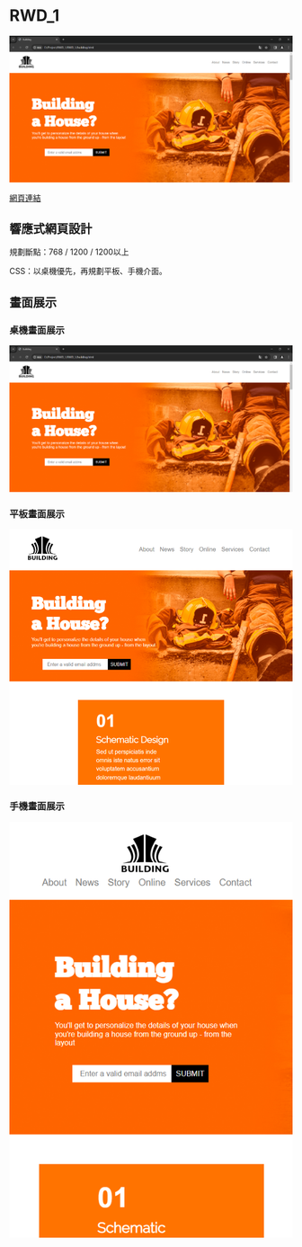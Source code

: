 # RWD_1

![圖1](./images/readme_image/img1.png)

[網頁連結]()

## 響應式網頁設計

規劃斷點：768 / 1200 / 1200以上

CSS：以桌機優先，再規劃平板、手機介面。

## 畫面展示

### 桌機畫面展示

![圖1](./images/readme_image/img1.png)

### 平板畫面展示

![圖2](./images/readme_image/img2.png)

### 手機畫面展示

![圖3](./images/readme_image/img3.png)